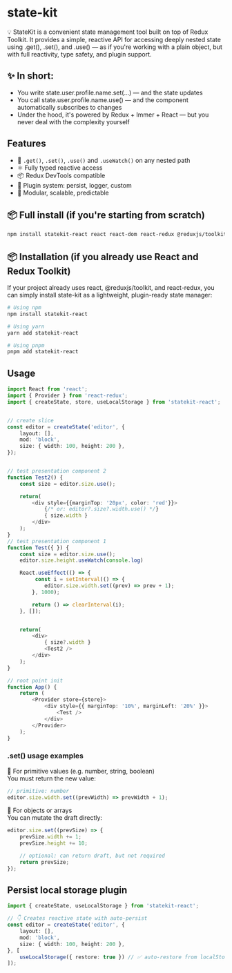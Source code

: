 # state-kit

💡 StateKit is a convenient state management tool built on top of Redux Toolkit.
It provides a simple, reactive API for accessing deeply nested state using .get(), .set(), and .use() —
as if you're working with a plain object, but with full reactivity, type safety, and plugin support.


## ✨ In short:
* You write state.user.profile.name.set(...) — and the state updates  
* You call state.user.profile.name.use() — and the component automatically subscribes to changes  
* Under the hood, it's powered by Redux + Immer + React — but you never deal with the complexity yourself


## Features
- 🔁 `.get()`, `.set()`, `.use()` and `.useWatch()` on any nested path
- ⚛️ Fully typed reactive access
- 📦 Redux DevTools compatible
- 🔌 Plugin system: persist, logger, custom
- 🧩 Modular, scalable, predictable



## 📦 Full install (if you're starting from scratch)

```bash
npm install statekit-react react react-dom react-redux @reduxjs/toolkit
```

## 📦 Installation (if you already use React and Redux Toolkit) 
If your project already uses react, @reduxjs/toolkit, and react-redux, you can simply install state-kit as a lightweight, plugin-ready state manager:

```bash
# Using npm
npm install statekit-react

# Using yarn
yarn add statekit-react

# Using pnpm
pnpm add statekit-react
```

## Usage

```ts
import React from 'react';
import { Provider } from 'react-redux';
import { createState, store, useLocalStorage } from 'statekit-react';


// create slice
const editor = createState('editor', {
    layout: [],
    mod: 'block',
    size: { width: 100, height: 200 },
});


// test presentation component 2
function Test2() {
    const size = editor.size.use();

    return(
        <div style={{marginTop: '20px', color: 'red'}}>
            {/* or: editor?.size?.width.use() */}
            { size.width }                   
        </div>
    );
}
// test presentation component 1
function Test({ }) {
    const size = editor.size.use();
    editor.size.height.useWatch(console.log)

    React.useEffect(() => {
         const i = setInterval(() => {
            editor.size.width.set((prev) => prev + 1);
        }, 1000);

        return () => clearInterval(i);
    }, []);


    return(
        <div>
            { size?.width }
            <Test2 />
        </div>
    );
}

// root point init
function App() {
    return (
        <Provider store={store}>
            <div style={{ marginTop: '10%', marginLeft: '20%' }}>
                <Test />
            </div>
        </Provider>
    );
}

```

### .set() usage examples
🔢 For primitive values (e.g. number, string, boolean)  
You must return the new value:
```ts
// primitive: number
editor.size.width.set((prevWidth) => prevWidth + 1);
```

🧱 For objects or arrays  
You can mutate the draft directly:
```ts
editor.size.set((prevSize) => {
    prevSize.width += 1;
    prevSize.height += 10;

    // optional: can return draft, but not required
    return prevSize;
});
```

## Persist local storage plugin

```ts
import { createState, useLocalStorage } from 'statekit-react';

// 👇 Creates reactive state with auto-persist
const editor = createState('editor', {
    layout: [],
    mod: 'block',
    size: { width: 100, height: 200 },
}, [
    useLocalStorage({ restore: true }) // ✅ auto-restore from localStorage
]);

```


